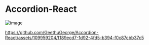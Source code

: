 # Accordion-React

![image](https://github.com/GeethuGeorge/Accordion-React/assets/109959204/6dada82d-58df-46f0-99ff-43885aeeb0f9)


https://github.com/GeethuGeorge/Accordion-React/assets/109959204/f189ecd7-1d92-4fd5-b394-f0c87cbb37c5


